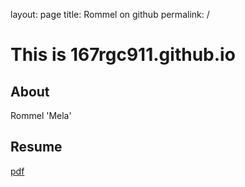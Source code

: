 layout: page
title: Rommel on github
permalink: /

# This is 167rgc911.github.io

## About

Rommel 'Mela'

## Resume

[pdf](https://167rgc911.github.io/docs/resume.pdf)
